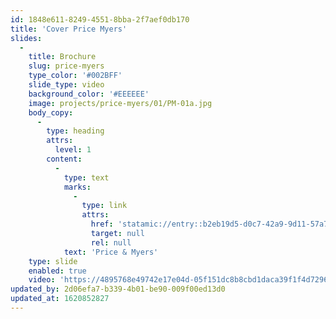 ```yaml
---
id: 1848e611-8249-4551-8bba-2f7aef0db170
title: 'Cover Price Myers'
slides:
  -
    title: Brochure
    slug: price-myers
    type_color: '#002BFF'
    slide_type: video
    background_color: '#EEEEEE'
    image: projects/price-myers/01/PM-01a.jpg
    body_copy:
      -
        type: heading
        attrs:
          level: 1
        content:
          -
            type: text
            marks:
              -
                type: link
                attrs:
                  href: 'statamic://entry::b2eb19d5-d0c7-42a9-9d11-57a73eec079a'
                  target: null
                  rel: null
            text: 'Price & Myers'
    type: slide
    enabled: true
    video: 'https://4895768e49742e17e04d-05f151dc8b8cbd1daca39f1f4d7296ca.ssl.cf3.rackcdn.com/1560998517.mp4'
updated_by: 2d06efa7-b339-4b01-be90-009f00ed13d0
updated_at: 1620852827
---
```

